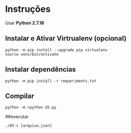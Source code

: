 # Instruções
Usar **Python 2.7.18**

## Instalar e Ativar Virtrualenv (opcional)
```shell
python -m pip install --upgrade pip virtualenv
source venv/bin/activate

```

## Instalar dependências
```shell 
python -m pip install -r requeriments.txt
```
## Compilar
```shell
python -m rpython d5.py
```
##executar
```shell
./d5-c [arquivo.json]
```
